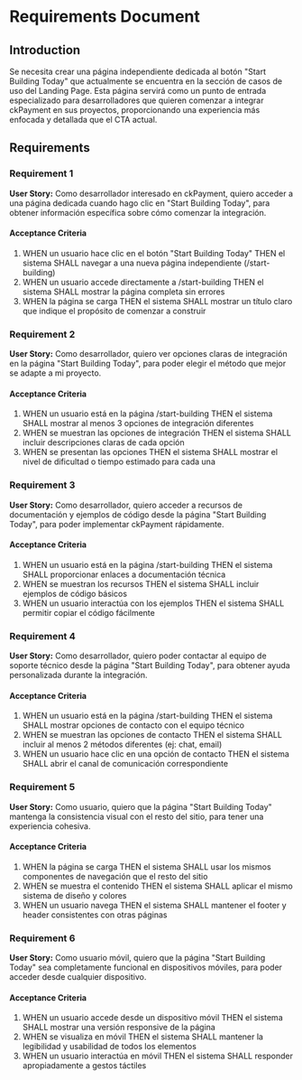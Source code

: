 # Requirements Document

## Introduction

Se necesita crear una página independiente dedicada al botón "Start Building Today" que actualmente se encuentra en la sección de casos de uso del Landing Page. Esta página servirá como un punto de entrada especializado para desarrolladores que quieren comenzar a integrar ckPayment en sus proyectos, proporcionando una experiencia más enfocada y detallada que el CTA actual.

## Requirements

### Requirement 1

**User Story:** Como desarrollador interesado en ckPayment, quiero acceder a una página dedicada cuando hago clic en "Start Building Today", para obtener información específica sobre cómo comenzar la integración.

#### Acceptance Criteria

1. WHEN un usuario hace clic en el botón "Start Building Today" THEN el sistema SHALL navegar a una nueva página independiente (/start-building)
2. WHEN un usuario accede directamente a /start-building THEN el sistema SHALL mostrar la página completa sin errores
3. WHEN la página se carga THEN el sistema SHALL mostrar un título claro que indique el propósito de comenzar a construir

### Requirement 2

**User Story:** Como desarrollador, quiero ver opciones claras de integración en la página "Start Building Today", para poder elegir el método que mejor se adapte a mi proyecto.

#### Acceptance Criteria

1. WHEN un usuario está en la página /start-building THEN el sistema SHALL mostrar al menos 3 opciones de integración diferentes
2. WHEN se muestran las opciones de integración THEN el sistema SHALL incluir descripciones claras de cada opción
3. WHEN se presentan las opciones THEN el sistema SHALL mostrar el nivel de dificultad o tiempo estimado para cada una

### Requirement 3

**User Story:** Como desarrollador, quiero acceder a recursos de documentación y ejemplos de código desde la página "Start Building Today", para poder implementar ckPayment rápidamente.

#### Acceptance Criteria

1. WHEN un usuario está en la página /start-building THEN el sistema SHALL proporcionar enlaces a documentación técnica
2. WHEN se muestran los recursos THEN el sistema SHALL incluir ejemplos de código básicos
3. WHEN un usuario interactúa con los ejemplos THEN el sistema SHALL permitir copiar el código fácilmente

### Requirement 4

**User Story:** Como desarrollador, quiero poder contactar al equipo de soporte técnico desde la página "Start Building Today", para obtener ayuda personalizada durante la integración.

#### Acceptance Criteria

1. WHEN un usuario está en la página /start-building THEN el sistema SHALL mostrar opciones de contacto con el equipo técnico
2. WHEN se muestran las opciones de contacto THEN el sistema SHALL incluir al menos 2 métodos diferentes (ej: chat, email)
3. WHEN un usuario hace clic en una opción de contacto THEN el sistema SHALL abrir el canal de comunicación correspondiente

### Requirement 5

**User Story:** Como usuario, quiero que la página "Start Building Today" mantenga la consistencia visual con el resto del sitio, para tener una experiencia cohesiva.

#### Acceptance Criteria

1. WHEN la página se carga THEN el sistema SHALL usar los mismos componentes de navegación que el resto del sitio
2. WHEN se muestra el contenido THEN el sistema SHALL aplicar el mismo sistema de diseño y colores
3. WHEN un usuario navega THEN el sistema SHALL mantener el footer y header consistentes con otras páginas

### Requirement 6

**User Story:** Como usuario móvil, quiero que la página "Start Building Today" sea completamente funcional en dispositivos móviles, para poder acceder desde cualquier dispositivo.

#### Acceptance Criteria

1. WHEN un usuario accede desde un dispositivo móvil THEN el sistema SHALL mostrar una versión responsive de la página
2. WHEN se visualiza en móvil THEN el sistema SHALL mantener la legibilidad y usabilidad de todos los elementos
3. WHEN un usuario interactúa en móvil THEN el sistema SHALL responder apropiadamente a gestos táctiles